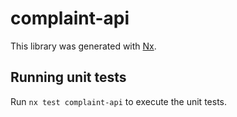 # complaint-api

This library was generated with [Nx](https://nx.dev).

## Running unit tests

Run `nx test complaint-api` to execute the unit tests.
